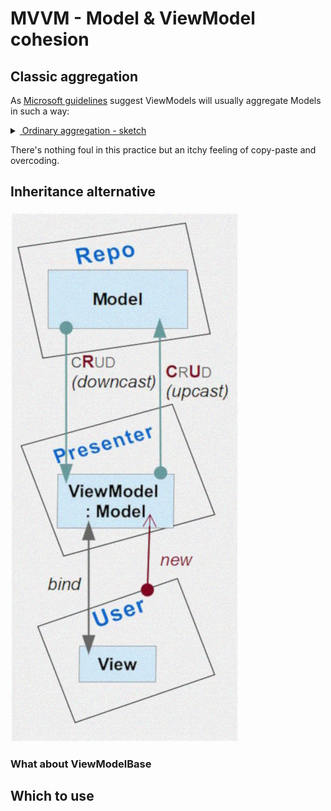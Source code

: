 # MVVM - Model & ViewModel cohesion

## Classic aggregation

As [Microsoft guidelines](https://docs.microsoft.com/en-us/archive/msdn-magazine/2009/february/patterns-wpf-apps-with-the-model-view-viewmodel-design-pattern) suggest ViewModels will usually aggregate Models in such a way:

<details>
  <summary><ins>&nbsp;Ordinary aggregation - sketch</ins></summary>
  
  ```csharp
  namespace Models;
  class Book
  {
      string Title { get; set; }
      // ...
  }
  ```
  ```csharp
  namespace ViewModels;
  class sdf
  {
     private Models.Book _model = // ... anyhow supplied or injected
     string Title {
        get => _model.Title;
        set { _model.Title = value; OnPropertyChanged(); }
     }
  }
  ```
</details>

There's nothing foul in this practice but an itchy feeling of copy-paste and overcoding.

## Inheritance alternative

![VModel cohesion diagram](../../_rsc/images/mvvm_vm-model-cohesion.jpg)

### What about ViewModelBase

## Which to use
